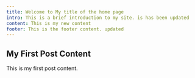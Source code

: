 ```yaml
---
title: Welcome to My title of the home page
intro: This is a brief introduction to my site. is has been updated
content: This is my new content
footer: This is the footer content. updated
---
```


## My First Post Content

This is my first post content.
